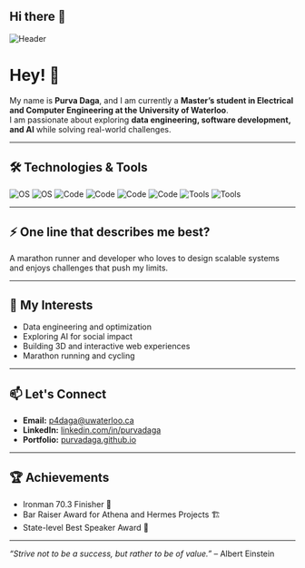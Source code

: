 ## Hi there 👋

<!--
**dagapurva3/dagapurva3** is a ✨ _special_ ✨ repository because its `README.md` (this file) appears on your GitHub profile.

Here are some ideas to get you started:

- 🔭 I’m currently working on ...
- 🌱 I’m currently learning ...
- 👯 I’m looking to collaborate on ...
- 🤔 I’m looking for help with ...
- 💬 Ask me about ...
- 📫 How to reach me: ...
- 😄 Pronouns: ...
- ⚡ Fun fact: ...
-->
![Header](https://via.placeholder.com/1000x250.png?text=Purva+Daga) <!-- Replace this with your custom banner -->

# Hey! 👋

My name is **Purva Daga**, and I am currently a **Master’s student in Electrical and Computer Engineering at the University of Waterloo**.  
I am passionate about exploring **data engineering, software development, and AI** while solving real-world challenges.  

---

## 🛠️ Technologies & Tools

![OS](https://img.shields.io/badge/OS-Linux-blue?logo=linux&logoColor=white)
![OS](https://img.shields.io/badge/OS-Windows-blue?logo=windows&logoColor=white)
![Code](https://img.shields.io/badge/Code-Python-blue?logo=python&logoColor=white)
![Code](https://img.shields.io/badge/Code-JavaScript-yellow?logo=javascript&logoColor=white)
![Code](https://img.shields.io/badge/Code-SQL-orange?logo=postgresql&logoColor=white)
![Code](https://img.shields.io/badge/Code-C++-blue?logo=cplusplus&logoColor=white)
![Tools](https://img.shields.io/badge/Tools-Docker-blue?logo=docker&logoColor=white)
![Tools](https://img.shields.io/badge/Tools-AWS-yellow?logo=amazonaws&logoColor=white)

---

## ⚡ One line that describes me best?
A marathon runner and developer who loves to design scalable systems and enjoys challenges that push my limits.

---

## 🎯 My Interests

- Data engineering and optimization
- Exploring AI for social impact
- Building 3D and interactive web experiences
- Marathon running and cycling

---

## 📫 Let's Connect

- **Email:** [p4daga@uwaterloo.ca](mailto:p4daga@uwaterloo.ca)  
- **LinkedIn:** [linkedin.com/in/purvadaga](https://linkedin.com/in/purvadaga)  
- **Portfolio:** [purvadaga.github.io](https://purvadaga.github.io)

---

## 🏆 Achievements

- Ironman 70.3 Finisher 🏅  
- Bar Raiser Award for Athena and Hermes Projects 🏗️  
- State-level Best Speaker Award 🎤  

---

*“Strive not to be a success, but rather to be of value.”* – Albert Einstein
